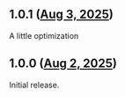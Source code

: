 ## 1.0.1 ([Aug 3, 2025](https://github.com/ramensoftware/windhawk-mods/blob/f4cec6b62fcdf7eccf828a499a94fb69b4e99c23/mods/firefox-border-fix.wh.cpp))

A little optimization

## 1.0.0 ([Aug 2, 2025](https://github.com/ramensoftware/windhawk-mods/blob/c5d2a985d6361f13519bce620d2c599212cf565c/mods/firefox-border-fix.wh.cpp))

Initial release.
